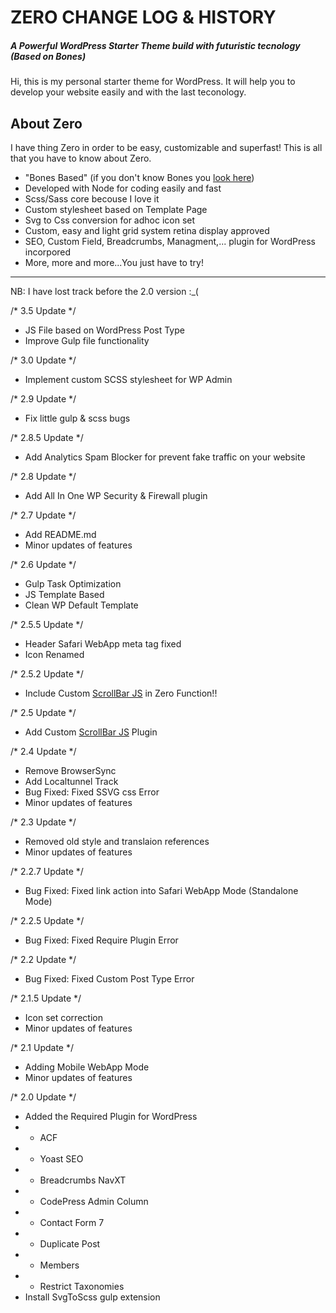 # ZERO CHANGE LOG & HISTORY
##### A Powerful WordPress Starter Theme build with futuristic tecnology (Based on Bones)

Hi, this is my personal starter theme for WordPress. It will help you to develop your website easily and with the last teconology. 

## About Zero

I have thing Zero in order to be easy, customizable and superfast! This is all that you have to know about Zero.

- "Bones Based" (if you don't know Bones you [look here](https://github.com/eddiemachado/bones))
- Developed with Node for coding easily and fast
- Scss/Sass core becouse I love it
- Custom stylesheet based on Template Page
- Svg to Css conversion for adhoc icon set
- Custom, easy and light grid system retina display approved
- SEO, Custom Field, Breadcrumbs, Managment,... plugin for WordPress incorpored
- More, more and more...You just have to try!


*******************************************************************

NB: I have lost track before the 2.0 version :_(

/* 3.5 Update */

* JS File based on WordPress Post Type
* Improve Gulp file functionality

/* 3.0 Update */

* Implement custom SCSS stylesheet for WP Admin

/* 2.9 Update */

* Fix little gulp & scss bugs

/* 2.8.5 Update */

* Add Analytics Spam Blocker for prevent fake traffic on your website

/* 2.8 Update */

* Add All In One WP Security & Firewall plugin

/* 2.7 Update */

* Add README.md
* Minor updates of features

/* 2.6 Update */

* Gulp Task Optimization
* JS Template Based
* Clean WP Default Template

/* 2.5.5 Update */

* Header Safari WebApp meta tag fixed 
* Icon Renamed

/* 2.5.2 Update */

* Include Custom [ScrollBar JS](http://manos.malihu.gr/jquery-custom-content-scroller/) in Zero Function!!

/* 2.5 Update */

* Add Custom [ScrollBar JS](http://manos.malihu.gr/jquery-custom-content-scroller/) Plugin

/* 2.4 Update */

* Remove BrowserSync
* Add Localtunnel Track
* Bug Fixed: Fixed SSVG css Error
* Minor updates of features

/* 2.3 Update */

* Removed old style and translaion references
* Minor updates of features

/* 2.2.7 Update */

* Bug Fixed: Fixed link action into Safari WebApp Mode (Standalone Mode)

/* 2.2.5 Update */

* Bug Fixed: Fixed Require Plugin Error

/* 2.2 Update */

* Bug Fixed: Fixed Custom Post Type Error

/* 2.1.5 Update */

* Icon set correction
* Minor updates of features

/* 2.1 Update */

* Adding Mobile WebApp Mode
* Minor updates of features

/* 2.0 Update */

* Added the Required Plugin for WordPress
* * ACF
* * Yoast SEO
* * Breadcrumbs NavXT
* * CodePress Admin Column
* * Contact Form 7
* * Duplicate Post
* * Members
* * Restrict Taxonomies
* Install SvgToScss gulp extension